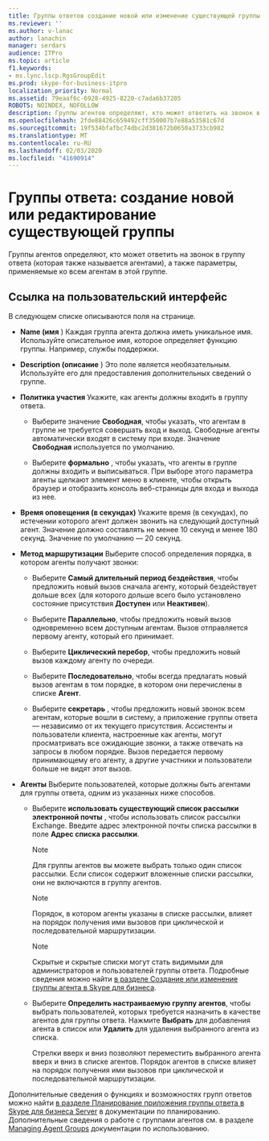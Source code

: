```yaml
---
title: Группы ответов создание новой или изменение существующей группы агента
ms.reviewer: ''
ms.author: v-lanac
author: lanachin
manager: serdars
audience: ITPro
ms.topic: article
f1.keywords:
- ms.lync.lscp.RgsGroupEdit
ms.prod: skype-for-business-itpro
localization_priority: Normal
ms.assetid: 79eaaf6c-6928-4925-8220-c7ada6b37205
ROBOTS: NOINDEX, NOFOLLOW
description: Группы агентов определяют, кто может ответить на звонок в группу ответа (которая также называется агентами), а также параметры, применяемые ко всем агентам в этой группе.
ms.openlocfilehash: 2fde88426c659492cff350007b7e88a53581c67d
ms.sourcegitcommit: 19f534bfafbc74dbc2d381672b0650a3733cb982
ms.translationtype: MT
ms.contentlocale: ru-RU
ms.lasthandoff: 02/03/2020
ms.locfileid: "41690914"
---
```

# <a name="response-groups-create-new-or-edit-existing-agent-group"></a>Группы ответа: создание новой или редактирование существующей группы

Группы агентов определяют, кто может ответить на звонок в группу ответа (которая также называется агентами), а также параметры, применяемые ко всем агентам в этой группе.

## <a name="ui-reference"></a>Ссылка на пользовательский интерфейс

В следующем списке описываются поля на странице.

- **Name (имя** ) Каждая группа агента должна иметь уникальное имя. Используйте описательное имя, которое определяет функцию группы. Например, службы поддержки.

- **Description (описание** ) Это поле является необязательным. Используйте его для предоставления дополнительных сведений о группе.

- **Политика участия** Укажите, как агенты должны входить в группу ответа.

  - Выберите значение **Свободная**, чтобы указать, что агентам в группе не требуется совершать вход и выход. Свободные агенты автоматически входят в систему при входе. Значение **Свободная** используется по умолчанию.

  - Выберите **формально** , чтобы указать, что агенты в группе должны входить и выписываться. При выборе этого параметра агенты щелкают элемент меню в клиенте, чтобы открыть браузер и отобразить консоль веб-страницы для входа и выхода из нее.

- **Время оповещения (в секундах)** Укажите время (в секундах), по истечении которого агент должен звонить на следующий доступный агент. Значение должно составлять не менее 10 секунд и менее 180 секунд. Значение по умолчанию — 20 секунд.

- **Метод маршрутизации** Выберите способ определения порядка, в котором агенты получают звонки:

  - Выберите **Самый длительный период бездействия**, чтобы предложить новый вызов сначала агенту, который бездействует дольше всех (для которого дольше всего было установлено состояние присутствия **Доступен** или **Неактивен**).

  - Выберите **Параллельно**, чтобы предложить новый вызов одновременно всем доступным агентам. Вызов отправляется первому агенту, который его принимает.

  - Выберите **Циклический перебор**, чтобы предложить новый вызов каждому агенту по очереди.

  - Выберите **Последовательно**, чтобы всегда предлагать новый вызов агентам в том порядке, в котором они перечислены в списке **Агент**.

  - Выберите **секретарь** , чтобы предложить новый звонок всем агентам, которые вошли в систему, а приложение группы ответа — независимо от их текущего присутствия. Ассистенты и пользователи клиента, настроенные как агенты, могут просматривать все ожидающие звонки, а также отвечать на запросы в любом порядке. Вызов передается первому принимающему его агенту, а другие участники и пользователи больше не видят этот вызов.

- **Агенты** Выберите пользователей, которые должны быть агентами для группы ответа, одним из указанных ниже способов.

  - Выберите **использовать существующий список рассылки электронной почты** , чтобы использовать список рассылки Exchange. Введите адрес электронной почты списка рассылки в поле **Адрес списка рассылки**.

    > [!NOTE]
    > Для группы агентов вы можете выбрать только один список рассылки. Если список содержит вложенные списки рассылки, они не включаются в группу агентов.

    > [!NOTE]
    > Порядок, в котором агенты указаны в списке рассылки, влияет на порядок получения ими вызовов при циклической и последовательной маршрутизации.

    > [!NOTE]
    > Скрытые и скрытые списки могут стать видимыми для администраторов и пользователей группы ответа. Подробные сведения можно найти [в разделе Создание или изменение группы агента в Skype для бизнеса](../../../deploy/deploy-enterprise-voice/create-or-modify-an-agent-group.md).

  - Выберите **Определить настраиваемую группу агентов**, чтобы выбрать пользователей, которых требуется назначить в качестве агентов для группы ответа. Нажмите **Выбрать** для добавления агента в список или **Удалить** для удаления выбранного агента из списка.

    Стрелки вверх и вниз позволяют переместить выбранного агента вверх и вниз в списке агентов. Порядок агентов в списке влияет на порядок получения ими вызовов при циклической и последовательной маршрутизации.

Дополнительные сведения о функциях и возможностях групп ответов можно найти [в разделе Планирование приложения группы ответа в Skype для бизнеса Server](../../../plan-your-deployment/enterprise-voice-solution/response-group.md) в документации по планированию. Дополнительные сведения о работе с группами агентов см. в разделе [Managing Agent Groups](https://technet.microsoft.com/library/36084cdc-38f1-4c45-922f-f81c7e86210c.aspx) документации по использованию.



